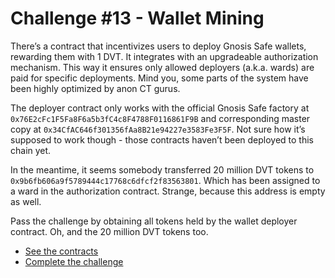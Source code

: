 # Challenge #13 - Wallet Mining

There’s a contract that incentivizes users to deploy Gnosis Safe wallets, rewarding them with 1 DVT. It integrates with an upgradeable authorization mechanism. This way it ensures only allowed deployers (a.k.a. wards) are paid for specific deployments. Mind you, some parts of the system have been highly optimized by anon CT gurus.

The deployer contract only works with the official Gnosis Safe factory at `0x76E2cFc1F5Fa8F6a5b3fC4c8F4788F0116861F9B` and corresponding master copy at `0x34CfAC646f301356fAa8B21e94227e3583Fe3F5F`. Not sure how it’s supposed to work though - those contracts haven’t been deployed to this chain yet.

In the meantime, it seems somebody transferred 20 million DVT tokens to `0x9b6fb606a9f5789444c17768c6dfcf2f83563801`. Which has been assigned to a ward in the authorization contract. Strange, because this address is empty as well.

Pass the challenge by obtaining all tokens held by the wallet deployer contract. Oh, and the 20 million DVT tokens too.

- [See the contracts](https://github.com/piatoss3612/damn-vulnerable-defi-foundry/tree/v3/src/Contracts/13.wallet-mining)
- [Complete the challenge](https://github.com/piatoss3612/damn-vulnerable-defi-foundry/blob/v3/test/Levels/13.wallet-mining/WalletMining.t.sol)
